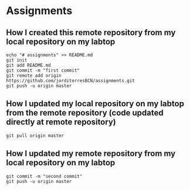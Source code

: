 # Assignments

## How I created this remote repository from my local repository on my labtop
```
echo "# assignments" >> README.md
git init
git add README.md
git commit -m "first commit"
git remote add origin https://github.com/jorditorresBCN/assignments.git
git push -u origin master
```

## How I updated my local repository on my labtop from the remote repository (code updated directly at remote repository) 

```
git pull origin master
```

## How I updated my remote repository from my local repository on my labtop 

```
git commit -m "second commit"
git push -u origin master
```
